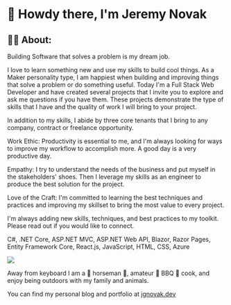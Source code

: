 # 👋 Howdy there, I'm Jeremy Novak


## 👨‍🚀 About:

Building Software that solves a problem is my dream job.

I love to learn something new and use my skills to build cool things. As a Maker personality type, I am happiest when building and improving things that solve a problem or do something useful. Today I'm a Full Stack Web Developer and have created several projects that I invite you to explore and ask me questions if you have them. These projects demonstrate the type of skills that I have and the quality of work I will bring to your project.

In addition to my skills, I abide by three core tenants that I bring to any company, contract or freelance opportunity.

Work Ethic: Productivity is essential to me, and I'm always looking for ways to improve my workflow to accomplish more. A good day is a very productive day. 

Empathy: I try to understand the needs of the business and put myself in the stakeholders' shoes. Then I leverage my skills as an engineer to produce the best solution for the project. 

Love of the Craft: I'm committed to learning the best techniques and practices and improving my skillset to bring the most value to every project.

I'm always adding new skills, techniques, and best practices to my toolkit. Please read out if you would like to connect.

C#, .NET Core, ASP.NET MVC, ASP.NET Web API, Blazor, Razor Pages, Entity Framework Core, React.js, JavaScript, HTML, CSS, Azure

<a href="https://linkedin.com/in/jgnovak" target="_blank" title="Linkedin"><img src="https://img.shields.io/badge/LinkedIn-0077B5?style=for-the-badge&logo=linkedin&logoColor=white" /></a>


Away from keyboard I am a 🐴 horseman 🏇, amateur :meat_on_bone: BBQ :fried_shrimp: cook, and enjoy being outdoors with my family and animals. 

You can find my personal blog and portfolio at [jgnovak.dev](https://jgnovak.dev)
